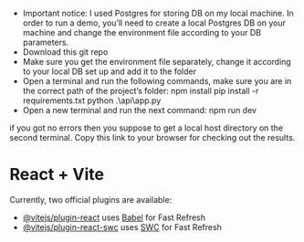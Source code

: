 <!--Here are the steps for running the application: -->
- Important notice: I used Postgres for storing DB on my local machine. In order to run a demo, you’ll need to create a local Postgres DB on your machine and change the environment file according to your DB parameters.
- Download this git repo
- Make sure you get the environment file separately, change it according to your local DB set up and add it to the folder
- Open a terminal and run the following commands, make sure you are in the correct path of the project’s folder:
npm install
pip install -r requirements.txt
python .\api\app.py
- Open a new terminal and run the next command:
npm run dev

if you got no errors then you suppose to get a local host directory on the second terminal. Copy this link to your browser for checking out the results.


# React + Vite

Currently, two official plugins are available:

- [@vitejs/plugin-react](https://github.com/vitejs/vite-plugin-react/blob/main/packages/plugin-react/README.md) uses [Babel](https://babeljs.io/) for Fast Refresh
- [@vitejs/plugin-react-swc](https://github.com/vitejs/vite-plugin-react-swc) uses [SWC](https://swc.rs/) for Fast Refresh
